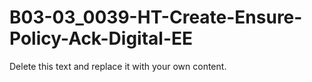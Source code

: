 

# B03-03_0039-HT-Create-Ensure-Policy-Ack-Digital-EE

Delete this text and replace it with your own content.
